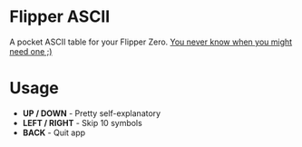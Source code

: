 # Flipper ASCII
A pocket ASCII table for your Flipper Zero. [You never know when you might need one ;)](https://www.youtube.com/watch?v=NttUBB98zg4)

# Usage
- **UP / DOWN** - Pretty self-explanatory
- **LEFT / RIGHT** - Skip 10 symbols
- **BACK** - Quit app

